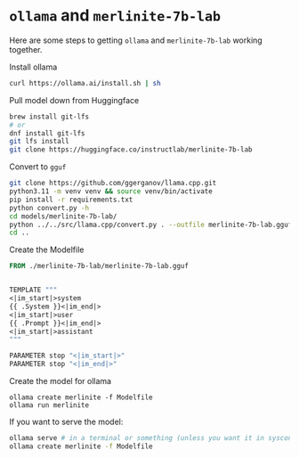# `ollama` and `merlinite-7b-lab`

Here are some steps to getting `ollama` and `merlinite-7b-lab` working together.

Install ollama
```bash
curl https://ollama.ai/install.sh | sh
```

Pull model down from Huggingface
```bash
brew install git-lfs
# or
dnf install git-lfs
git lfs install
git clone https://huggingface.co/instructlab/merlinite-7b-lab
```

Convert to `gguf`
```bash
git clone https://github.com/ggerganov/llama.cpp.git
python3.11 -m venv venv && source venv/bin/activate
pip install -r requirements.txt
python convert.py -h
cd models/merlinite-7b-lab/
python ../../src/llama.cpp/convert.py . --outfile merlinite-7b-lab.gguf --outtype f32 --pad-vocab
cd ..
```

Create the Modelfile
```dockerfile
FROM ./merlinite-7b-lab/merlinite-7b-lab.gguf


TEMPLATE """
<|im_start|>system
{{ .System }}<|im_end|>
<|im_start|>user
{{ .Prompt }}<|im_end|>
<|im_start|>assistant
"""

PARAMETER stop "<|im_start|>"
PARAMETER stop "<|im_end|>"
```

Create the model for ollama
```
ollama create merlinite -f Modelfile
ollama run merlinite
```

If you want to serve the model:
```bash
ollama serve # in a terminal or something (unless you want it in sysconfig)
ollama create merlinite -f Modelfile

